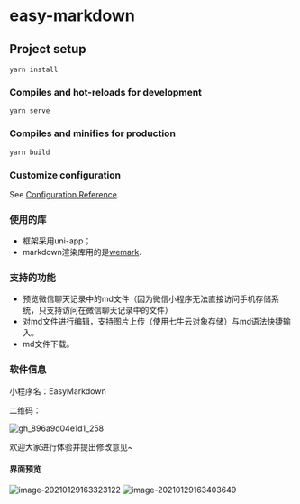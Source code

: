 # easy-markdown

## Project setup
```
yarn install
```

### Compiles and hot-reloads for development
```
yarn serve
```

### Compiles and minifies for production
```
yarn build
```

### Customize configuration
See [Configuration Reference](https://cli.vuejs.org/config/).



### 使用的库

- 框架采用uni-app；
- markdown渲染库用的是[wemark](https://github.com/TooBug/wemark).

### 支持的功能

- 预览微信聊天记录中的md文件（因为微信小程序无法直接访问手机存储系统，只支持访问在微信聊天记录中的文件）
- 对md文件进行编辑，支持图片上传（使用七牛云对象存储）与md语法快捷输入。
- md文件下载。

### 软件信息

小程序名：EasyMarkdown 

二维码：

![gh_896a9d04e1d1_258](https://i.loli.net/2021/01/29/a3Hvf95wz2K8ZRu.jpg) 

欢迎大家进行体验并提出修改意见~

#### 界面预览

![image-20210129163323122](https://i.loli.net/2021/01/29/kuGmNBAQe3aJ95s.png)
![image-20210129163403649](https://i.loli.net/2021/01/29/Zq5vb2zJy8dSBUA.png)